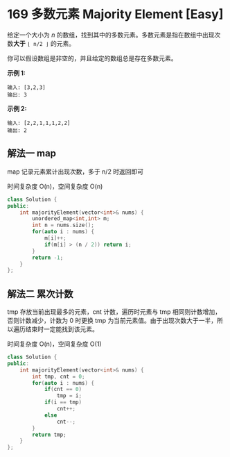 # 169 多数元素 Majority Element [Easy]

给定一个大小为 *n* 的数组，找到其中的多数元素。多数元素是指在数组中出现次数**大于** `⌊ n/2 ⌋` 的元素。

你可以假设数组是非空的，并且给定的数组总是存在多数元素。

 

**示例 1:**

```
输入: [3,2,3]
输出: 3
```

**示例 2:**

```
输入: [2,2,1,1,1,2,2]
输出: 2
```



## 解法一 map

map 记录元素累计出现次数，多于 n/2 时返回即可

时间复杂度 O(n)，空间复杂度 O(n)

```c++
class Solution {
public:
    int majorityElement(vector<int>& nums) {
        unordered_map<int,int> m;
        int n = nums.size();
        for(auto i : nums) {
            m[i]++;
            if(m[i] > (n / 2)) return i;
        }
        return -1;
    }
};
```



## 解法二 累次计数

tmp 存放当前出现最多的元素，cnt 计数，遍历时元素与 tmp 相同则计数增加，否则计数减少，计数为 0 时更换 tmp 为当前元素值。由于出现次数大于一半，所以遍历结束时一定能找到该元素。

时间复杂度 O(n)，空间复杂度 O(1)

```c++
class Solution {
public:
    int majorityElement(vector<int>& nums) {
        int tmp, cnt = 0;
        for(auto i : nums) {
            if(cnt == 0)
                tmp = i;
            if(i == tmp)
                cnt++;
            else
                cnt--;
        }
        return tmp;
    }
};
```

